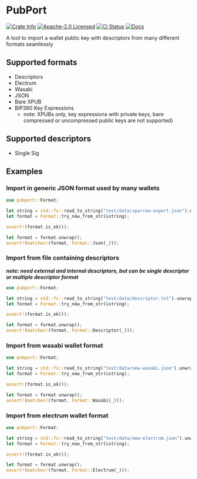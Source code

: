 # PubPort

<p>
    <a href="https://crates.io/crates/pubport"><img alt="Crate Info" src="https://img.shields.io/crates/v/pubport.svg"/></a>
    <a href="https://github.com/bitcoinppl/pubport/blob/master/LICENSE"><img alt="Apache-2.0 Licensed" src="https://img.shields.io/badge/Apache--2.0-blue.svg"/></a>
    <a href="https://github.com/bitcoinppl/pubport/actions?query=workflow%3ACI"><img alt="CI Status" src="https://github.com/bitcoinppl/pubport/workflows/CI/badge.svg"></a>
    <a href="https://docs.rs/pubport"><img alt="Docs" src="https://img.shields.io/badge/docs.rs-green"/></a>
</p>

<!-- cargo-rdme start -->

A tool to import a wallet public key with descriptors from many different formats seamlessly

## Supported formats

- Descriptors
- Electrum
- Wasabi
- JSON
- Bare XPUB
- BIP380 Key Expressions
  - note: XPUBs only, key expressions with private keys, bare compressed or uncompressed public keys are not supported)

## Supported descriptors

- Single Sig

## Examples

### Import in generic JSON format used by many wallets

```rust
use pubport::Format;

let string = std::fs::read_to_string("test/data/sparrow-export.json").unwrap();
let format = Format::try_new_from_str(&string);

assert!(format.is_ok());

let format = format.unwrap();
assert!(matches!(format, Format::Json(_)));
```

### Import from file containing descriptors

**_note: need external and internal descriptors, but can be single descriptor or multiple descriptor format_**

```rust
use pubport::Format;

let string = std::fs::read_to_string("test/data/descriptor.txt").unwrap();
let format = Format::try_new_from_str(&string);

assert!(format.is_ok());

let format = format.unwrap();
assert!(matches!(format, Format::Descriptor(_)));
```

### Import from wasabi wallet format

```rust
use pubport::Format;

let string = std::fs::read_to_string("test/data/new-wasabi.json").unwrap();
let format = Format::try_new_from_str(&string);

assert!(format.is_ok());

let format = format.unwrap();
assert!(matches!(format, Format::Wasabi(_)));
```

### Import from electrum wallet format

```rust
use pubport::Format;

let string = std::fs::read_to_string("test/data/new-electrum.json").unwrap();
let format = Format::try_new_from_str(&string);

assert!(format.is_ok());

let format = format.unwrap();
assert!(matches!(format, Format::Electrum(_)));
```

<!-- cargo-rdme end -->
